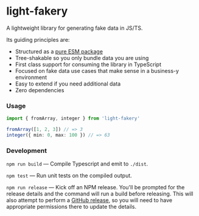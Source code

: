 # light-fakery

A lightweight library for generating fake data in JS/TS.

Its guiding principles are:

- Structured as a [pure ESM package](https://gist.github.com/sindresorhus/a39789f98801d908bbc7ff3ecc99d99c)
- Tree-shakable so you only bundle data you are using
- First class support for consuming the library in TypeScript
- Focused on fake data use cases that make sense in a business-y environment
- Easy to extend if you need additional data
- Zero dependencies

### Usage

```typescript
import { fromArray, integer } from 'light-fakery'

fromArray([1, 2, 3]) // => 3
integer({ min: 0, max: 100 }) // => 63
```

### Development

`npm run build` — Compile Typescript and emit to `./dist`.

`npm test` — Run unit tests on the compiled output.

`npm run release` — Kick off an NPM release. You'll be prompted for the release details and the command will run a build before releasing. This will also attempt to perform a [GitHub release](https://github.com/release-it/release-it/blob/master/docs/github-releases.md#manual), so you will need to have appropriate permissions there to update the details.

